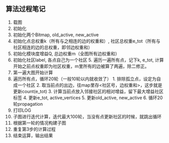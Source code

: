 ## 算法过程笔记
1. 载图
2. 初始化
  1. 初始化两个Bitmap, old_active, new_active
  2. 初始化点总权重k（所有与之相连的边的权重和）, 社区总权重e_tot（所有与社区相连的边的总权重，即邻边权重和）
  3. 初始化模块度增益Q, 总边权重m（全图所有边权重和）
  4. 初始化社区label, 各点自己为一个社区
    5. 遍历一遍所有点，记下k, e_tot, 计算开始之前点权重即为社区权重，m里所有的边被算了两遍，除二修正。
3. 第一遍大图开始计算
  1. 遍历所有点，循环20轮（一般10轮以内就收敛了）
    1. 排除孤立点，设定为自成一个社区
    2. 取当前点的出边，往map里存<社区号，边权重和>，这步就是更新count(e_tot)
    3. 计算当前点放入邻接社区的相对增益，留下最大增益社区标签
    4. 更新e_tot, active_vertices
    5. 更新old_active, new_active
    6. 循环20轮propagation
  2. 打印LOG
4. 子图进行迭代计算，迭代最大100轮，当没有点更新社区的时候，就跳出循环
  1. 根据第一轮的情况构建子图
  2. 重复第3步的计算过程
5. 结束运算，输出结果
